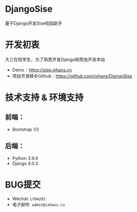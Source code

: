 # DjangoSise
基于Django开发Sise校园助手
# 开发初衷
大三在校学生，为了熟悉开发Django和爬虫开发本站
* Demo：https://sise.ixhaos.cn
* 项目开源移步Github：https://github.com/ixhaos/DjangoSise
# 技术支持 & 环境支持
## 前端：
* Bootstrap V3
## 后端：
* Python 3.9.9
* Django 4.0.3
# BUG提交
* Wechat: `LV94292`
* 电子邮件: `admin@ixhaos.cn`
